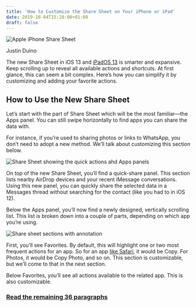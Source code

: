 ```yaml
---
title: 'How to Customize the Share Sheet on Your iPhone or iPad'
date: 2019-10-04T15:28:00+01:00
draft: false
---
```


![Apple iPhone Share Sheet](https://www.howtogeek.com/wp-content/uploads/2019/09/apple-iphone-share-sheet.jpg)

Justin Duino

The new Share Sheet in iOS 13 and [iPadOS 13](https://www.howtogeek.com/423446/ipados-will-almost-make-your-ipad-a-real-computer/) is smarter and expansive. Keep scrolling up to reveal all available actions and shortcuts. At first glance, this can seem a bit complex. Here’s how you can simplify it by customizing and adding your favorite actions.

How to Use the New Share Sheet
------------------------------

Let’s start with the part of Share Sheet which will be the most familiar—the Apps panel. You can still swipe horizontally to find apps you can share the data with.

For instance, if you’re used to sharing photos or links to WhatsApp, you don’t need to adopt a new method. We’ll talk about customizing this section below.

![Share Sheet showing the quick actions ahd Apps panels](https://www.howtogeek.com/wp-content/uploads/2019/09/Share-Sheet-showing-the-quick-actions-ahd-Apps-panels.png)

On top of the new Share Sheet, you’ll find a quick-share panel. This section lists nearby AirDrop devices and your recent iMessage conversations. Using this new panel, you can quickly share the selected data in a Messages thread without searching for the contact (like you had to in iOS 12).

Below the Apps panel, you’ll now find a newly designed, vertically scrolling list. This list is broken down into a couple of parts, depending on which app you’re using.

![Share sheet sections with annotation](https://www.howtogeek.com/wp-content/uploads/2019/09/Share-sheet-sections-with-annotation.png)

First, you’ll see Favorites. By default, this will highlight one or two most frequent actions for an app. So for an app [like Safari](https://www.howtogeek.com/408322/how-to-open-links-in-the-background-on-safari-on-iphone-and-ipad/), it would be Copy. For Photos, it would be Copy Photo, and so on. This section is customizable, but we’ll come to that in the next section.

Below Favorites, you’ll see all actions available to the related app. This is also customizable.

### [Read the remaining 36 paragraphs](https://www.howtogeek.com/441878/how-to-customize-the-share-sheet-on-your-iphone-or-ipad/)